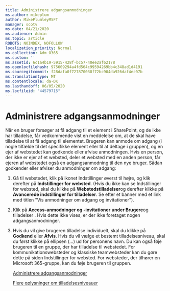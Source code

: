 ```yaml
---
title: Administrere adgangsanmodninger
ms.author: mikeplum
author: MikePlumleyMSFT
manager: scotv
ms.date: 04/21/2020
ms.audience: Admin
ms.topic: article
ROBOTS: NOINDEX, NOFOLLOW
localization_priority: Normal
ms.collection: Adm_O365
ms.custom: ''
ms.assetid: 6c1a4b19-5915-428f-bc57-40ee2af62178
ms.openlocfilehash: 975609294a4fd564c99594269bb4c348ad1d4191
ms.sourcegitcommit: f28dafa0f727870038f72bc904da926daf4ec07b
ms.translationtype: MT
ms.contentlocale: da-DK
ms.lasthandoff: 06/05/2020
ms.locfileid: "44579715"
---
```

# <a name="manage-access-requests"></a>Administrere adgangsanmodninger

Når en bruger forsøger at få adgang til et element i SharePoint, og de ikke har tilladelse, får vedkommende vist en meddelelse om, at de skal have tilladelse til at få adgang til elementet. Brugeren kan anmode om adgang (i nogle tilfælde til det specifikke element eller til at deltage i gruppen), og en ejer af webstedet kan godkende eller afvise anmodningen. Hvis en person, der ikke er ejer af et websted, deler et websted med en anden person, får ejeren af webstedet også en adgangsanmodning til den nye bruger. Sådan godkender eller afviser du anmodninger om adgang:
  
1. Gå til webstedet, klik på ikonet Indstillinger øverst til højre, og klik derefter på **Indstillinger for websted**. (Hvis du ikke kan se Indstillinger for websted, skal du klikke på **Webstedstilladelser**og derefter klikke på **Avancerede indstillinger for tilladelser**. Se efter et banner med et link med titlen "Vis anmodninger om adgang og invitationer").
    
2. Klik på **Access-anmodninger og -invitationer** **under Brugere**og tilladelser . Hvis dette ikke vises, er der ikke foretaget nogen adgangsanmodninger.
    
3. Hvis du vil give brugeren tilladelse individuelt, skal du klikke på **Godkend** eller **Afvis**. Hvis du vil vælge et bestemt tilladelsesniveau, skal du først klikke på ellipsen (...) ud for personens navn. Du kan også føje brugeren til en gruppe, der har tilladelse til webstedet. For kommunikationswebsteder og klassiske teamwebsteder kan du gøre dette på siden Indstillinger for websted. For websteder, der tilhører en Microsoft 365-gruppe, kan du føje brugeren til gruppen.
    
    [Administrere adgangsanmodninger](https://go.microsoft.com/fwlink/?linkid=2008747)
    
    [Flere oplysninger om tilladelsesniveauer](https://go.microsoft.com/fwlink/?linkid=867071)
    

